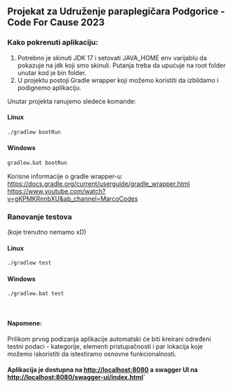 ## Projekat za Udruženje paraplegičara Podgorice - Code For Cause 2023

### Kako pokrenuti aplikaciju:
1. Potrebno je skinuti JDK 17 i setovati JAVA_HOME env varijablu
da pokazuje na jdk koji smo skinuli. Putanja treba da upućuje na root folder unutar kod je bin folder. 
2. U projektu postoji Gradle wrapper koji možemo koristiti da izbildamo i podignemo aplikaciju.

Unutar projekta ranujemo sledeće komande:

#### Linux
```bash
./gradlew bootRun
```

#### Windows
```bash
gradlew.bat bootRun
```

Korisne informacije o gradle wrapper-u: 
https://docs.gradle.org/current/userguide/gradle_wrapper.html
https://www.youtube.com/watch?v=gKPMKRnnbXU&ab_channel=MarcoCodes

### Ranovanje testova 
(koje trenutno nemamo xD)
#### Linux
```bash
./gradlew test
```

#### Windows
```bash
./gradlew.bat test
```
<br>

#### Napomene:
Prilikom prvog podizanja aplikacije automatski će biti kreirani određeni testni podaci - kategorije, elementi pristupačnosti i par lokacija koje možemo iskoristiti da istestiramo osnovne funkcionalnosti. 

#### Aplikacija je dostupna na [http://localhost:8080](http://localhost:8080) a swagger UI na [http://localhost:8080/swagger-ui/index.html](http://localhost:8080/swagger-ui/index.html)`
